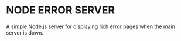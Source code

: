 # NODE ERROR SERVER

A simple Node.js server for displaying rich error pages when the main server is down.